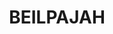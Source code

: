 ---
lastmod: '2025-04-06T06:05:20+00:00'
latitude: -32.823221
layout: suburb
longitude: 144.495401
postcode: '2878'
state: NSW
title: BEILPAJAH
url: /nsw/beilpajah/
---
